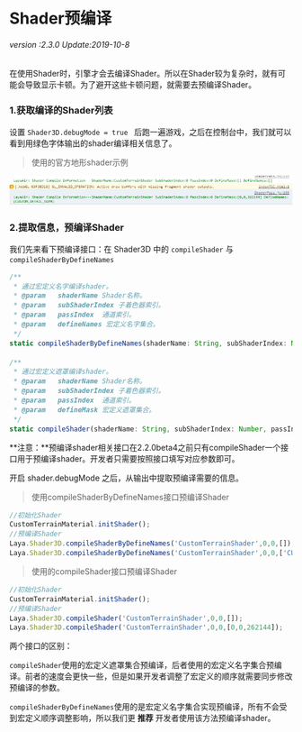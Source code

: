 # Shader预编译

###### *version :2.3.0   Update:2019-10-8*

在使用Shader时，引擎才会去编译Shader。所以在Shader较为复杂时，就有可能会导致显示卡顿。为了避开这些卡顿问题，就需要去预编译Shader。

### 1.获取编译的Shader列表

设置 `Shader3D.debugMode = true ` 后跑一遍游戏，之后在控制台中，我们就可以看到用绿色字体输出的shader编译相关信息了。

> 使用的官方地形shader示例

![](img/1.png)<br>

### 2.提取信息，预编译Shader

我们先来看下预编译接口：在 Shader3D 中的 `compileShader` 与 `compileShaderByDefineNames`

```typescript
/**
 * 通过宏定义名字编译shader。
 * @param	shaderName Shader名称。
 * @param   subShaderIndex 子着色器索引。
 * @param   passIndex  通道索引。
 * @param	defineNames 宏定义名字集合。
 */
static compileShaderByDefineNames(shaderName: String, subShaderIndex: Number, passIndex: Number, defineNames: Array): void

/**
 * 通过宏定义遮罩编译shader。
 * @param	shaderName Shader名称。
 * @param   subShaderIndex 子着色器索引。
 * @param   passIndex  通道索引。
 * @param	defineMask 宏定义遮罩集合。
 */
static compileShader(shaderName: String, subShaderIndex: Number, passIndex: Number, defineMask: Array): void
```

**注意：**预编译shader相关接口在2.2.0beta4之前只有compileShader一个接口用于预编译shader。开发者只需要按照接口填写对应参数即可。

开启 shader.debugMode 之后，从输出中提取预编译需要的信息。
> 使用compileShaderByDefineNames接口预编译Shader

```typescript
//初始化Shader
CustomTerrainMaterial.initShader();
//预编译Shader
Laya.Shader3D.compileShaderByDefineNames('CustomTerrainShader',0,0,[]);
Laya.Shader3D.compileShaderByDefineNames('CustomTerrainShader',0,0,['CUSTOM_DETAIL_NUM4']);
```

> 使用的compileShader接口预编译Shader

```typescript
//初始化Shader
CustomTerrainMaterial.initShader();
//预编译Shader
Laya.Shader3D.compileShader('CustomTerrainShader',0,0,[]);
Laya.Shader3D.compileShader('CustomTerrainShader',0,0,[0,0,262144]);
```

两个接口的区别：

`compileShader`使用的宏定义遮罩集合预编译，后者使用的宏定义名字集合预编译。前者的速度会更快一些，但是如果开发者调整了宏定义的顺序就需要同步修改预编译的参数。

`compileShaderByDefineNames`使用的是宏定义名字集合实现预编译，所有不会受到宏定义顺序调整影响，所以我们更 **推荐** 开发者使用该方法预编译shader。